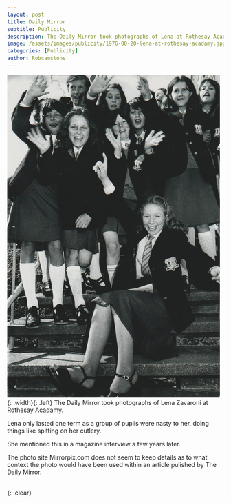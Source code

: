 ```yaml
---
layout: post
title: Daily Mirror
subtitle: Publicity
description: The Daily Mirror took photographs of Lena at Rothesay Acadamy, she only lasted one term as a group of pupils were nasty to her, doing things like spitting on her cutlery.
image: /assets/images/publicity/1976-08-20-lena-at-rothesay-acadamy.jpg 
categories: [Publicity]
author: Robcamstone
---
```


![](/assets/images/publicity/1976-08-20-lena-at-rothesay-acadamy.jpg){: .width}{: .left}
The Daily Mirror took photographs of Lena Zavaroni at Rothesay Acadamy.

Lena only lasted one term as a group of pupils were nasty to her, doing things like spitting on her cutlery.

She mentioned this in a magazine interview a few years later.

The photo site Mirrorpix.com does not seem to keep details as to what context the photo would have been used within an article pulished by The Daily Mirror.

<br>{: .clear}

<style>
.width {width:400px; height:auto;}
</style>

